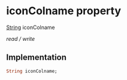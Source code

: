 


# iconColname property






[String](https://api.flutter.dev/flutter/dart-core/String-class.html) iconColname
  
_read / write_






## Implementation

```dart
String iconColname;


```







